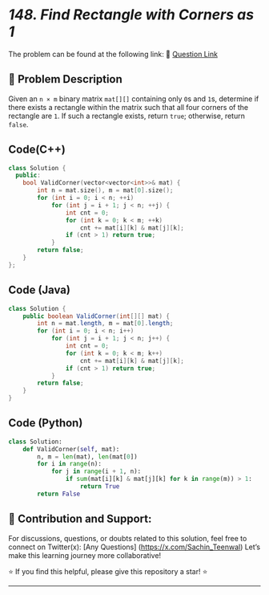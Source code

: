 # *148. Find Rectangle with Corners as 1*

The problem can be found at the following link: 🔗 [Question Link](https://www.geeksforgeeks.org/problems/find-rectangle-with-corners-as-1--141631/1)


## **🧩 Problem Description**

Given an `n × m` binary matrix `mat[][]` containing only `0`s and `1`s, determine if there exists a rectangle within the matrix such that all four corners of the rectangle are `1`. If such a rectangle exists, return `true`; otherwise, return `false`.


## Code(C++)
```cpp
class Solution {
  public:
    bool ValidCorner(vector<vector<int>>& mat) {
        int n = mat.size(), m = mat[0].size();
        for (int i = 0; i < n; ++i)
            for (int j = i + 1; j < n; ++j) {
                int cnt = 0;
                for (int k = 0; k < m; ++k)
                    cnt += mat[i][k] & mat[j][k];
                if (cnt > 1) return true;
            }
        return false;
    }
};
```

## Code (Java)

```java
class Solution {
    public boolean ValidCorner(int[][] mat) {
        int n = mat.length, m = mat[0].length;
        for (int i = 0; i < n; i++)
            for (int j = i + 1; j < n; j++) {
                int cnt = 0;
                for (int k = 0; k < m; k++)
                    cnt += mat[i][k] & mat[j][k];
                if (cnt > 1) return true;
            }
        return false;
    }
}
```

## Code (Python)

```python
class Solution:
    def ValidCorner(self, mat):
        n, m = len(mat), len(mat[0])
        for i in range(n):
            for j in range(i + 1, n):
                if sum(mat[i][k] & mat[j][k] for k in range(m)) > 1:
                    return True
        return False
```



## 🎯 **Contribution and Support:**

For discussions, questions, or doubts related to this solution, feel free to connect on Twitter(x): [Any Questions] (https://x.com/Sachin_Teenwal) Let’s make this learning journey more collaborative!

⭐ If you find this helpful, please give this repository a star! ⭐

---
